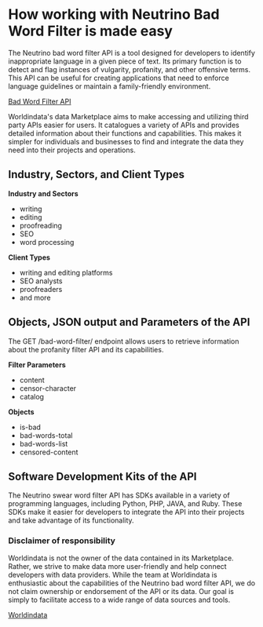 # How working with Neutrino Bad Word Filter is made easy #
The Neutrino bad word filter API is a tool designed for developers to identify inappropriate language in a given piece of text. Its primary function is to detect and flag instances of vulgarity, profanity, and other offensive terms. This API can be useful for creating applications that need to enforce language guidelines or maintain a family-friendly environment.


[Bad Word Filter API](https://www.worldindata.com/api/Neutrino-bad-word-filter-api)

Worldindata's data Marketplace aims to make accessing and utilizing third party APIs easier for users. It catalogues a variety of APIs and provides detailed information about their functions and capabilities. This makes it simpler for individuals and businesses to find and integrate the data they need into their projects and operations.


## Industry, Sectors, and Client Types ##

**Industry and Sectors**
- writing
- editing
- proofreading
- SEO
- word processing

**Client Types**
- writing and editing platforms
- SEO analysts
- proofreaders
- and more




## Objects, JSON output and Parameters of the API ##
The GET /bad-word-filter/ endpoint allows users to retrieve information about the profanity filter API and its capabilities.


**Filter Parameters**
- content
- censor-character
- catalog




**Objects**
- is-bad
- bad-words-total
- bad-words-list
- censored-content

## Software Development Kits of the API ##
The Neutrino swear word filter API has SDKs available in a variety of programming languages, including Python, PHP, JAVA, and Ruby. These SDKs make it easier for developers to integrate the API into their projects and take advantage of its functionality.


### Disclaimer of responsibility ###
Worldindata is not the owner of the data contained in its Marketplace. Rather, we strive to make data more user-friendly and help connect developers with data providers. While the team at Worldindata is enthusiastic about the capabilities of the Neutrino bad word filter API, we do not claim ownership or endorsement of the API or its data. Our goal is simply to facilitate access to a wide range of data sources and tools.


[Worldindata](https://www.worldindata.com)

